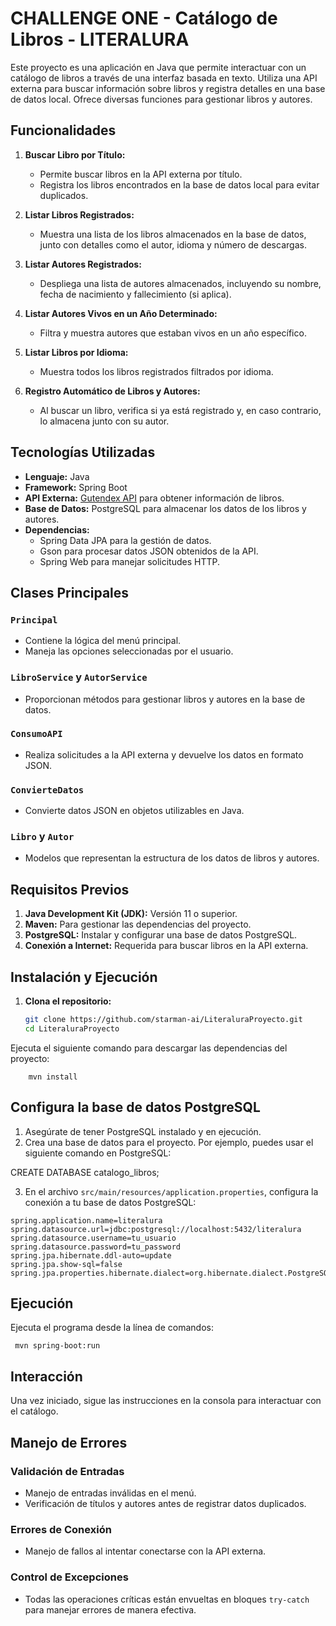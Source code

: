 # CHALLENGE ONE - Catálogo de Libros - LITERALURA

Este proyecto es una aplicación en Java que permite interactuar con un catálogo de libros a través de una interfaz basada en texto. Utiliza una API externa para buscar información sobre libros y registra detalles en una base de datos local. Ofrece diversas funciones para gestionar libros y autores.

## Funcionalidades

1. **Buscar Libro por Título:**
   - Permite buscar libros en la API externa por título.
   - Registra los libros encontrados en la base de datos local para evitar duplicados.

2. **Listar Libros Registrados:**
   - Muestra una lista de los libros almacenados en la base de datos, junto con detalles como el autor, idioma y número de descargas.

3. **Listar Autores Registrados:**
   - Despliega una lista de autores almacenados, incluyendo su nombre, fecha de nacimiento y fallecimiento (si aplica).

4. **Listar Autores Vivos en un Año Determinado:**
   - Filtra y muestra autores que estaban vivos en un año específico.

5. **Listar Libros por Idioma:**
   - Muestra todos los libros registrados filtrados por idioma.

6. **Registro Automático de Libros y Autores:**
   - Al buscar un libro, verifica si ya está registrado y, en caso contrario, lo almacena junto con su autor.

## Tecnologías Utilizadas

- **Lenguaje:** Java
- **Framework:** Spring Boot
- **API Externa:** [Gutendex API](https://gutendex.com/) para obtener información de libros.
- **Base de Datos:** PostgreSQL para almacenar los datos de los libros y autores.
- **Dependencias:**
  - Spring Data JPA para la gestión de datos.
  - Gson para procesar datos JSON obtenidos de la API.
  - Spring Web para manejar solicitudes HTTP.

## Clases Principales

### `Principal`
- Contiene la lógica del menú principal.
- Maneja las opciones seleccionadas por el usuario.

### `LibroService` y `AutorService`
- Proporcionan métodos para gestionar libros y autores en la base de datos.

### `ConsumoAPI`
- Realiza solicitudes a la API externa y devuelve los datos en formato JSON.

### `ConvierteDatos`
- Convierte datos JSON en objetos utilizables en Java.

### `Libro` y `Autor`
- Modelos que representan la estructura de los datos de libros y autores.

## Requisitos Previos

1. **Java Development Kit (JDK):** Versión 11 o superior.
2. **Maven:** Para gestionar las dependencias del proyecto.
3. **PostgreSQL:** Instalar y configurar una base de datos PostgreSQL.
4. **Conexión a Internet:** Requerida para buscar libros en la API externa.

## Instalación y Ejecución

1. **Clona el repositorio:**
   ```bash
   git clone https://github.com/starman-ai/LiteraluraProyecto.git
   cd LiteraluraProyecto

Ejecuta el siguiente comando para descargar las dependencias del proyecto:
```
    mvn install
```
## Configura la base de datos PostgreSQL
1. Asegúrate de tener PostgreSQL instalado y en ejecución.
2. Crea una base de datos para el proyecto. Por ejemplo, puedes usar el siguiente comando en PostgreSQL:

  CREATE DATABASE catalogo_libros;
  
3. En el archivo `src/main/resources/application.properties`, configura la conexión a tu base de datos PostgreSQL:
```
spring.application.name=literalura
spring.datasource.url=jdbc:postgresql://localhost:5432/literalura
spring.datasource.username=tu_usuario
spring.datasource.password=tu_password
spring.jpa.hibernate.ddl-auto=update
spring.jpa.show-sql=false
spring.jpa.properties.hibernate.dialect=org.hibernate.dialect.PostgreSQLDialect
```
## Ejecución
Ejecuta el programa desde la línea de comandos:
   ```
    mvn spring-boot:run
   ```
## Interacción
Una vez iniciado, sigue las instrucciones en la consola para interactuar con el catálogo.

## Manejo de Errores

### Validación de Entradas
- Manejo de entradas inválidas en el menú.
- Verificación de títulos y autores antes de registrar datos duplicados.

### Errores de Conexión
- Manejo de fallos al intentar conectarse con la API externa.

### Control de Excepciones
- Todas las operaciones críticas están envueltas en bloques `try-catch` para manejar errores de manera efectiva.
